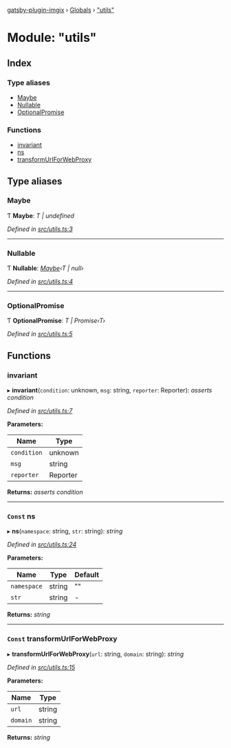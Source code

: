 [gatsby-plugin-imgix](../README.md) › [Globals](../globals.md) › ["utils"](_utils_.md)

# Module: "utils"

## Index

### Type aliases

* [Maybe](_utils_.md#maybe)
* [Nullable](_utils_.md#nullable)
* [OptionalPromise](_utils_.md#optionalpromise)

### Functions

* [invariant](_utils_.md#invariant)
* [ns](_utils_.md#const-ns)
* [transformUrlForWebProxy](_utils_.md#const-transformurlforwebproxy)

## Type aliases

###  Maybe

Ƭ **Maybe**: *T | undefined*

*Defined in [src/utils.ts:3](https://github.com/WalltoWall/gatsby-plugin-imgix/blob/c3f9759/src/utils.ts#L3)*

___

###  Nullable

Ƭ **Nullable**: *[Maybe](_utils_.md#maybe)‹T | null›*

*Defined in [src/utils.ts:4](https://github.com/WalltoWall/gatsby-plugin-imgix/blob/c3f9759/src/utils.ts#L4)*

___

###  OptionalPromise

Ƭ **OptionalPromise**: *T | Promise‹T›*

*Defined in [src/utils.ts:5](https://github.com/WalltoWall/gatsby-plugin-imgix/blob/c3f9759/src/utils.ts#L5)*

## Functions

###  invariant

▸ **invariant**(`condition`: unknown, `msg`: string, `reporter`: Reporter): *asserts condition*

*Defined in [src/utils.ts:7](https://github.com/WalltoWall/gatsby-plugin-imgix/blob/c3f9759/src/utils.ts#L7)*

**Parameters:**

Name | Type |
------ | ------ |
`condition` | unknown |
`msg` | string |
`reporter` | Reporter |

**Returns:** *asserts condition*

___

### `Const` ns

▸ **ns**(`namespace`: string, `str`: string): *string*

*Defined in [src/utils.ts:24](https://github.com/WalltoWall/gatsby-plugin-imgix/blob/c3f9759/src/utils.ts#L24)*

**Parameters:**

Name | Type | Default |
------ | ------ | ------ |
`namespace` | string | "" |
`str` | string | - |

**Returns:** *string*

___

### `Const` transformUrlForWebProxy

▸ **transformUrlForWebProxy**(`url`: string, `domain`: string): *string*

*Defined in [src/utils.ts:15](https://github.com/WalltoWall/gatsby-plugin-imgix/blob/c3f9759/src/utils.ts#L15)*

**Parameters:**

Name | Type |
------ | ------ |
`url` | string |
`domain` | string |

**Returns:** *string*
